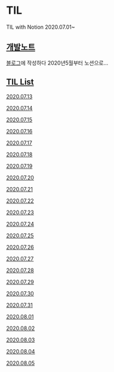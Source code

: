 # TIL
TIL with Notion 
2020.07.01~

## [개발노트](https://www.notion.so/5d5ng/Development-Note-fab067fd780a40d5be0c9e78af01816e)
[블로그](https://5d5ng.tistory.com/)에 작성하다 2020년5월부터 노션으로...

## [TIL List](https://www.notion.so/5d5ng/afeb4ff079834d92ba0f92547adf1cea?v=cf3ddd107ce24f6ea87cd69cb1060e91)

[2020.07.13](https://www.notion.so/5d5ng/TIL-2020-07-13-824ba1df2ae84670b2474a6d8a4ab92a)

[2020.07.14](https://www.notion.so/5d5ng/TIL-2020-07-14-1d7e14de5b464c70b1667f6a7265ee9d)

[2020.07.15](https://www.notion.so/5d5ng/TIL-2020-07-15-07858018fc63496b9353d3aa491c8a9e)

[2020.07.16](https://www.notion.so/5d5ng/TIL-2020-07-16-5d6fc698bad1449cadb9c4d11f45f1fa)

[2020.07.17](https://www.notion.so/5d5ng/TIL-2020-07-17-23f2cbeb76824cb584685f71b05f0466)

[2020.07.18](https://www.notion.so/5d5ng/TIL-2020-07-17-23f2cbeb76824cb584685f71b05f0466)

[2020.07.19](https://www.notion.so/5d5ng/TIL-2020-07-19-7c1a55f9277f417d9daf1e77a5b3b287)

[2020.07.20](https://www.notion.so/5d5ng/TIL-2020-07-20-974c9efa577f4218a68fac3cac9b7f64)

[2020.07.21](https://www.notion.so/5d5ng/TIL-2020-07-21-35d99e0bfe4244459775ecd588f4073b)

[2020.07.22](https://www.notion.so/5d5ng/TIL-2020-07-22-ddac859019a74135b1c9dc5dca99de8f)

[2020.07.23](https://www.notion.so/5d5ng/TIL-2020-07-23-8a7e76a3b7974533bb9d7f7a385e4ebc)

[2020.07.24](https://www.notion.so/5d5ng/TIL-2020-07-24-c59389f1e8054da2a1f3d2434546760e)

[2020.07.25](https://www.notion.so/TIL-2020-07-25-992dbd9a0a2746b2b666619d323d164a)

[2020.07.26](https://www.notion.so/5d5ng/TIL-2020-07-26-a45e9ed2e326443ebf44fbb6a944987a)

[2020.07.27](https://www.notion.so/5d5ng/TIL-2020-07-27-ae58fffd2d4342119899372e4ecad203)

[2020.07.28](https://www.notion.so/5d5ng/TIL-2020-07-28-2e473e8802a0481cb15df0e60146d736)

[2020.07.29](https://www.notion.so/5d5ng/TIL-2020-07-29-1c2b790c3b494c8eb6796478ffbe2809?v=cf3ddd107ce24f6ea87cd69cb1060e91)

[2020.07.30](https://www.notion.so/5d5ng/TIL-2020-07-30-57c4e79e21124bf78a3f0f572ad972b3?v=cf3ddd107ce24f6ea87cd69cb1060e91)

[2020.07.31](https://www.notion.so/5d5ng/TIL-2020-07-30-c5cd40f40c9e4238a7b9bd9170253e2c)

[2020.08.01](https://www.notion.so/5d5ng/TIL-2020-08-01-c6c1632bcb934f558ebfbcd450c4661c)

[2020.08.02](https://www.notion.so/5d5ng/TIL-2020-08-02-6f2f5eccf18a410da0a2230f71633f74)

[2020.08.03](https://www.notion.so/5d5ng/TIL-2020-08-03-37b85674d76b41369bd1f6a1ffa85eb3)

[2020.08.04](https://www.notion.so/5d5ng/TIL-2020-08-04-bb8b754be24740b4b1abbd3e6e083bcd)

[2020.08.05](https://www.notion.so/5d5ng/TIL-2020-08-05-fc70a67395ad4d3b822673ceaa31391e)
